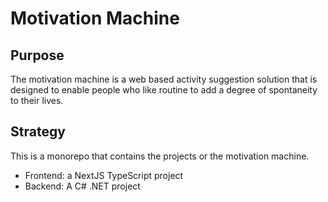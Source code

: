 # Motivation Machine

## Purpose
The motivation machine is a web based activity suggestion solution that is designed to enable people who like routine to add a degree of spontaneity to their lives.

## Strategy
This is a monorepo that contains the projects or the motivation machine.
 - Frontend: a NextJS TypeScript project
 - Backend: A C# .NET project